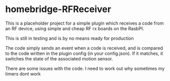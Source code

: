 # homebridge-RFReceiver

This is a placeholder project for a simple plugin which receives a code from an RF device, using simple and cheap RF rx boards on the RasbPI.

This is still in testing and is by no means ready for production

The code simply sends an event when a code is received, and is compared to the code written in the plugin config (in your config.json). If it matches, it switches the state of the associated motion sensor.

There are some issues with the code. I need to work out why sometimes my timers dont work
